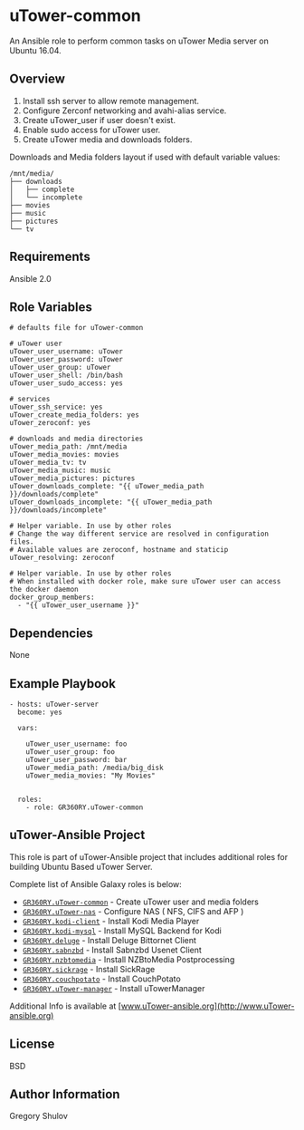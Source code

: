 uTower-common
=============
An Ansible role to perform common tasks on uTower Media server on Ubuntu 16.04.

Overview
--------

1. Install ssh server to allow remote management.
2. Configure Zerconf networking and avahi-alias service.
3. Create uTower_user if user doesn't exist.
4. Enable sudo access for uTower user.
5. Create uTower media and downloads folders.

Downloads and Media folders layout if used with default variable values:

```
/mnt/media/
├── downloads
│   ├── complete
│   └── incomplete
├── movies
├── music
├── pictures
└── tv
```

Requirements
------------

Ansible 2.0

Role Variables
--------------

```
# defaults file for uTower-common

# uTower user
uTower_user_username: uTower
uTower_user_password: uTower
uTower_user_group: uTower
uTower_user_shell: /bin/bash
uTower_user_sudo_access: yes

# services
uTower_ssh_service: yes
uTower_create_media_folders: yes
uTower_zeroconf: yes

# downloads and media directories
uTower_media_path: /mnt/media
uTower_media_movies: movies
uTower_media_tv: tv
uTower_media_music: music
uTower_media_pictures: pictures
uTower_downloads_complete: "{{ uTower_media_path }}/downloads/complete"
uTower_downloads_incomplete: "{{ uTower_media_path }}/downloads/incomplete"

# Helper variable. In use by other roles
# Change the way different service are resolved in configuration files.
# Available values are zeroconf, hostname and staticip
uTower_resolving: zeroconf

# Helper variable. In use by other roles
# When installed with docker role, make sure uTower user can access the docker daemon
docker_group_members:
  - "{{ uTower_user_username }}"
```

Dependencies
------------

None

Example Playbook
----------------

```
- hosts: uTower-server
  become: yes

  vars:

    uTower_user_username: foo
    uTower_user_group: foo
    uTower_user_password: bar
	uTower_media_path: /media/big_disk
	uTower_media_movies: "My Movies"


  roles:
    - role: GR360RY.uTower-common
```

uTower-Ansible Project
--------------------

This role is part of uTower-Ansible project that includes additional roles for building Ubuntu Based uTower Server.

Complete list of Ansible Galaxy roles is below:

- [`GR360RY.uTower-common`](https://galaxy.ansible.com/GR360RY/uTower-common) - Create uTower user and media folders
- [`GR360RY.uTower-nas`](https://galaxy.ansible.com/GR360RY/uTower-nas) - Configure NAS ( NFS, CIFS and AFP )
- [`GR360RY.kodi-client`](https://galaxy.ansible.com/GR360RY/kodi-client) - Install Kodi Media Player
- [`GR360RY.kodi-mysql`](https://galaxy.ansible.com/GR360RY/kodi-mysql) - Install MySQL Backend for Kodi
- [`GR360RY.deluge`](https://galaxy.ansible.com/GR360RY/deluge) - Install Deluge Bittornet Client
- [`GR360RY.sabnzbd`](https://galaxy.ansible.com/GR360RY/sabnzbd) - Install Sabnzbd Usenet Client
- [`GR360RY.nzbtomedia`](https://galaxy.ansible.com/GR360RY/nzbtomedia) - Install NZBtoMedia Postprocessing
- [`GR360RY.sickrage`](https://galaxy.ansible.com/GR360RY/sickrage) - Install SickRage
- [`GR360RY.couchpotato`](https://galaxy.ansible.com/GR360RY/couchpotato) - Install CouchPotato
- [`GR360RY.uTower-manager`](https://galaxy.ansible.com/GR360RY/uTower-manager) - Install uTowerManager

Additional Info is available at [www.uTower-ansible.org](http://www.uTower-ansible.org)

License
-------

BSD

Author Information
------------------

Gregory Shulov
